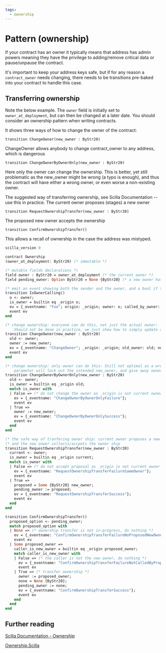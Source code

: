 ```yaml
---
tags:
  - ownership
---
```


# Pattern (ownership)

If your contract has an owner it typically means that address has admin powers meaning they have the privilege to adding/remove critical data or pause/unpause the contract.

It's important to keep your address keys safe, but if for any reason a ```contract_owner``` needs changing, there needs to be transitions pre-baked into your contract to handle this case.

## Transferring ownership

Note the below example. The ```owner``` field is initially set to ```owner_at_deployment```, but can then be changed at a later date. You should consider an ownership pattern when writing contracts.

It shows three ways of how to change the owner of the contract:

```transition ChangeOwner(new_owner : ByStr20)```

ChangeOwner allows anybody to change contract_owner to any address, which is dangerous

```transition ChangeOwnerByOwnerOnly(new_owner : ByStr20)```

Here only the owner can change the ownership. This is better, yet still problematic as the new_owner might be wrong (a typo is enough), and thus the contract will have either a wrong owner, or even worse a non-existing owner.

The suggested way of transferring ownership, see Scilla Documentation -- use this in practice.
The current owner proposes (stages) a new owner

```transition RequestOwnershipTransfer(new_owner : ByStr20)```

The proposed new owner accepts the ownership

```transition ConfirmOwnershipTransfer()```

This allows a recall of ownership in the case the address was mistyped.

```ocaml
scilla_version 0

contract Ownership
(owner_at_deployment: ByStr20) (* immutable *)

(* mutable fields declarations *)
field owner : ByStr20 = owner_at_deployment (* the current owner *)
field pending_owner: Option ByStr20 = None {ByStr20} (* a new owner has been proposed *)

(* emit an event showing both the sender and the owner, and a bool if they equal *)
transition IsOwnerCalling()
  o <- owner;
  is_owner = builtin eq _origin o;
  ev = {_eventname: "Foo"; origin: _origin; owner: o; called_by_owner: is_owner};
  event ev
end

(* change ownership: everyone can do this, not just the actual owner:
    Should not be done in practice, we just show how to simply update a field *)
transition ChangeOwner(new_owner : ByStr20)
  old <- owner;
  owner := new_owner;
  ev = {_eventname: "ChangeOwner"; _origin: _origin; old_owner: old; new_owner: new_owner};
  event ev
end

(* change ownership: only owner can do this: Still not optimal as a wrong
    parameter will lock out the intended new_owner, and give away owner_ship *)
transition ChangeOwnerByOwnerOnly(new_owner : ByStr20)
  old <- owner;
  is_owner = builtin eq _origin old;
  match is_owner with
  | False => (* do not change the owner as _origin is not current owner *)
    ev = {_eventname: "ChangeOwnerByOwnerOnlyFailure"};
    event ev
  | True =>
    owner := new_owner;
    ev = {_eventname: "ChangeOwnerByOwnerOnlySuccess"};
    event ev
  end
end

(* the safe way of tranfering owner ship: current owner proposes a new owner    *)
(* and the new onwer collects/accpets the owner ship                            *)
transition RequestOwnershipTransfer(new_owner : ByStr20)
  current <- owner;
  is_owner = builtin eq _origin current;
  match is_owner with
  | False => (* do not accept proposal as _origin is not current owner *)
    ev = {_eventname: "RequestOwnershipTransferFailureSameOwner"};
    event ev
  | True =>
    proposed = Some {ByStr20} new_owner;
    pending_owner := proposed;
    ev = {_eventname: "RequestOwnershipTransferSuccess"};
    event ev
  end
end

transition ConfirmOwnershipTransfer()
  proposed_option <- pending_owner;
  match proposed_option with
  | None => (* ownership transfer is not in-progress, do nothing *)
    ev = {_eventname: "ConfirmOwnershipTransferFailureNoProposedNewOwner"};
    event ev
  | Some proposed_owner =>
    caller_is_new_owner = builtin eq _origin proposed_owner;
    match caller_is_new_owner with
    | False => (* the caller is not the new owner, do nothing *)
      ev = {_eventname: "ConfirmOwnershipTransferFailureNotCalledByProposedNewOwner"};
      event ev
    | True => (* transfer ownership *)
      owner := proposed_owner;
      none = None {ByStr20};
      pending_owner := none;
      ev = {_eventname: "ConfirmOwnershipTransferSuccess"};
      event ev
    end
  end
end

```

## Further reading

[Scilla Documentation - Ownership](https://scilla.readthedocs.io/en/latest/scilla-tips-and-tricks.html?highlight=ownership#transfer-contract-ownership-1)

[Ownership.Scilla](https://github.com/TheDrBee/oSCILLAtor/blob/079f2400cfa1e6fdc7a7b0449bd65406186a1f3e/contracts/Ownership.scilla)

